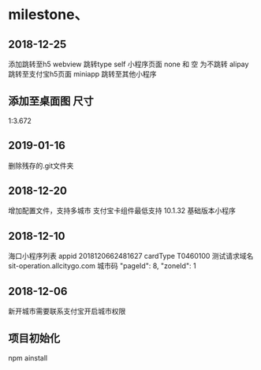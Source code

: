 # milestone、

## 2018-12-25

添加跳转至h5 webview
跳转type
self 小程序页面
none 和 空 为不跳转
alipay 跳转至支付宝h5页面
miniapp 跳转至其他小程序

## 添加至桌面图 尺寸

1:3.672

## 2019-01-16

删除残存的.git文件夹

## 2018-12-20

增加配置文件，支持多城市
支付宝卡组件最低支持 10.1.32
基础版本小程序

## 2018-12-10

海口小程序列表
appid 2018120662481627
cardType T0460100
测试请求域名 sit-operation.allcitygo.com
城市码  "pageId": 8, "zoneId": 1

## 2018-12-06

新开城市需要联系支付宝开启城市权限

## 项目初始化

npm ainstall